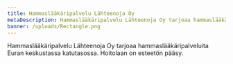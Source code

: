 ```yaml
---
title: Hammaslääkäripalvelu Lähteenoja Oy
metaDescription: Hammaslääkäripalvelu Lähteenoja Oy tarjoaa hammaslääkäripalveluita Euran keskustassa katutasossa. Hoitolaan on esteetön pääsy.
banner: /uploads/Rectangle.png
---
```


Hammaslääkäripalvelu Lähteenoja Oy tarjoaa hammaslääkäripalveluita Euran keskustassa katutasossa. Hoitolaan on esteetön pääsy.